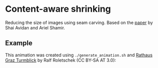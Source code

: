 # Content-aware shrinking

Reducing the size of images using seam carving. Based on the [paper](https://perso.crans.org/frenoy/matlab2012/seamcarving.pdf) by Shai Avidan and Ariel Shamir.

## Example

This animation was created using `./generate_animation.sh` and [Rathaus Graz Turmblick](https://commons.wikimedia.org/wiki/File:16-07-06-Rathaus_Graz_Turmblick-RR2_0275.jpg) by Ralf Roletschek (CC BY-SA AT 3.0):